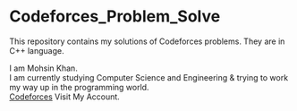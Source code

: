 # Codeforces_Problem_Solve

This repository contains my solutions of Codeforces problems. They are in C++ language.

I am Mohsin Khan.  
I am currently studying Computer Science and Engineering & trying to work my way up in the programming world.     
[Codeforces](https://codeforces.com/profile/Mohsin0786)  Visit My Account.

